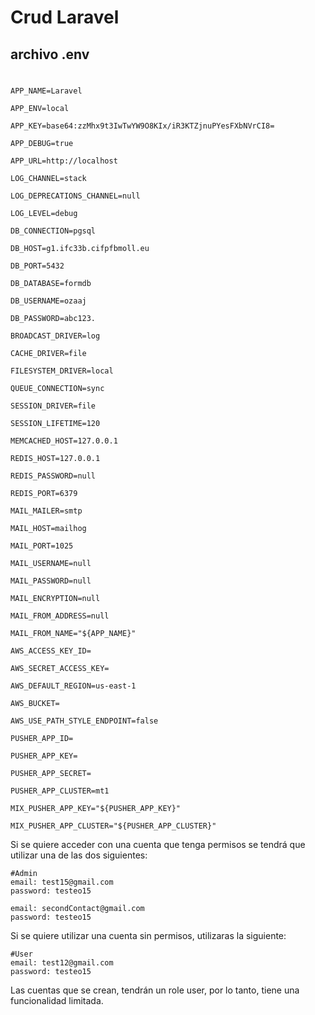 # Crud Laravel


## archivo .env
#

    APP_NAME=Laravel

    APP_ENV=local

    APP_KEY=base64:zzMhx9t3IwTwYW9O8KIx/iR3KTZjnuPYesFXbNVrCI8=

    APP_DEBUG=true

    APP_URL=http://localhost

    LOG_CHANNEL=stack

    LOG_DEPRECATIONS_CHANNEL=null

    LOG_LEVEL=debug

    DB_CONNECTION=pgsql

    DB_HOST=g1.ifc33b.cifpfbmoll.eu

    DB_PORT=5432

    DB_DATABASE=formdb

    DB_USERNAME=ozaaj

    DB_PASSWORD=abc123.

    BROADCAST_DRIVER=log

    CACHE_DRIVER=file

    FILESYSTEM_DRIVER=local

    QUEUE_CONNECTION=sync

    SESSION_DRIVER=file

    SESSION_LIFETIME=120

    MEMCACHED_HOST=127.0.0.1

    REDIS_HOST=127.0.0.1

    REDIS_PASSWORD=null

    REDIS_PORT=6379

    MAIL_MAILER=smtp

    MAIL_HOST=mailhog

    MAIL_PORT=1025

    MAIL_USERNAME=null

    MAIL_PASSWORD=null

    MAIL_ENCRYPTION=null

    MAIL_FROM_ADDRESS=null

    MAIL_FROM_NAME="${APP_NAME}"

    AWS_ACCESS_KEY_ID=

    AWS_SECRET_ACCESS_KEY=

    AWS_DEFAULT_REGION=us-east-1

    AWS_BUCKET=

    AWS_USE_PATH_STYLE_ENDPOINT=false

    PUSHER_APP_ID=

    PUSHER_APP_KEY=

    PUSHER_APP_SECRET=

    PUSHER_APP_CLUSTER=mt1

    MIX_PUSHER_APP_KEY="${PUSHER_APP_KEY}"

    MIX_PUSHER_APP_CLUSTER="${PUSHER_APP_CLUSTER}"


Si se quiere acceder con una cuenta que tenga permisos se tendrá que utilizar una de las dos siguientes:

    #Admin
    email: test15@gmail.com
    password: testeo15

    email: secondContact@gmail.com
    password: testeo15

Si se quiere utilizar una cuenta sin permisos, utilizaras la siguiente:

    #User
    email: test12@gmail.com
    password: testeo15

Las cuentas que se crean, tendrán un role user, por lo tanto, tiene una funcionalidad limitada.